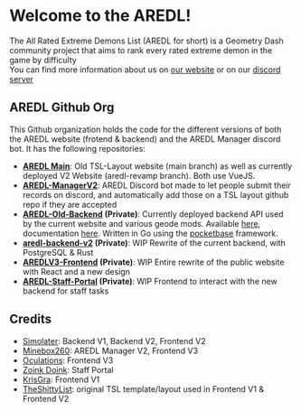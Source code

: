 # Welcome to the AREDL!
The All Rated Extreme Demons List (AREDL for short) is a Geometry Dash community project that aims to rank every rated extreme demon in the game by difficulty   
You can find more information about us on [our website](https://aredl.net) or on our [discord server](https://discord.gg/aredl)   
## AREDL Github Org
This Github organization holds the code for the different versions of both the AREDL website (frotend & backend) and the AREDL Manager discord bot. It has the following repositories:
-  **[AREDL Main](https://github.com/All-Rated-Extreme-Demon-List/AREDL)**: Old TSL-Layout website (main branch) as well as currently deployed V2 Website (aredl-revamp branch). Both use VueJS.
-  **[AREDL-ManagerV2](https://github.com/All-Rated-Extreme-Demon-List/AREDL-ManagerV2)**: AREDL Discord bot made to let people submit their records on discord, and automatically add those on a TSL layout github repo if they are accepted
-  **[AREDL-Old-Backend](https://github.com/All-Rated-Extreme-Demon-List/AREDL-Old-Backend) (Private)**: Currently deployed backend API used by the current website and various geode mods. Available [here](https://api.aredl.net/api), documentation [here](https://api.aredl.net/docs/index.html). Written in Go using the [pocketbase](https://pocketbase.io) framework.
-  **[aredl-backend-v2](https://github.com/All-Rated-Extreme-Demon-List/aredl-backend-v2) (Private)**: WIP Rewrite of the current backend, with PostgreSQL & Rust
-  **[AREDLV3-Frontend](https://github.com/All-Rated-Extreme-Demon-List/AREDLV3-Frontend) (Private)**: WIP Entire rewrite of the public website with React and a new design
-  **[AREDL-Staff-Portal](https://github.com/All-Rated-Extreme-Demon-List/AREDL-Staff-Portal) (Private)**: WIP Frontend to interact with the new backend for staff tasks

## Credits
- [Simolater](https://github.com/Simolater): Backend V1, Backend V2, Frontend V2
- [Minebox260](https://github.com/Minebox260): AREDL Manager V2, Frontend V3
- [Oculations](https://github.com/ThatGuyNick05): Frontend V3
- [Zoink Doink](https://github.com/zoinkdoink): Staff Portal
- [KrisGra](https://github.com/krisgrant): Frontend V1
- [TheShittyList](https://github.com/TheShittyList): original TSL template/layout used in Frontend V1 & Frontend V2
